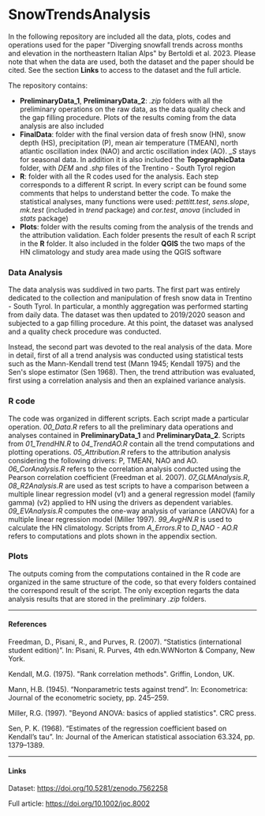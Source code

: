 # SnowTrendsAnalysis

In the following repository are included all the data, plots, codes and operations used for the paper "Diverging snowfall trends across months and elevation in the northeastern Italian Alps" by Bertoldi et al. 2023. Please note that when the data are used, both the dataset and the paper should be cited. See the section **Links** to access to the dataset and the full article. 

The repository contains:
- **PreliminaryData_1**, **PreliminaryData_2**: *.zip* folders with all the preliminary operations on the raw data, as the data quality check and the gap filling procedure. Plots of the results coming from the data analysis are also included
- **FinalData**: folder with the final version data of fresh snow (HN), snow depth (HS), precipitation (P), mean air temperature (TMEAN), north atlantic oscillation index (NAO) and arctic oscillation index (AO). *_S* stays for seasonal data. In addition it is also included the **TopographicData** folder, with *DEM* and *.shp* files of the Trentino - South Tyrol region
- **R**: folder with all the R codes used for the analysis. Each step corresponds to a different R script. In every script can be found some comments that helps to understand better the code. To make the statistical analyses, many functions were used: *pettitt.test*, *sens.slope*, *mk.test* (included in *trend* package) and *cor.test*, *anova* (included in *stats* package)
- **Plots**: folder with the results coming from the analysis of the trends and the attribution validation. Each folder presents the result of each R script in the **R** folder. It also included in the folder **QGIS** the two maps of the HN climatology and study area made using the QGIS software

### Data Analysis
The data analysis was suddived in two parts. The first part was entirely dedicated to the collection and manipulation of fresh snow data in Trentino - South Tyrol. In particular, a monthly aggregation was performed starting from daily data. The dataset was then updated to 2019/2020 season and subjected to a gap filling procedure. At this point, the dataset was analysed and a quality check procedure was conducted.

Instead, the second part was devoted to the real analysis of the data. More in detail, first of all a trend analysis was conducted using statistical tests such as the Mann-Kendall trend test (Mann 1945; Kendall 1975) and the Sen's slope estimator (Sen 1968). Then, the trend attribution was evaluated, first using a correlation analysis and then an explained variance analysis.

### R code
The code was organized in different scripts. Each script made a particular operation. *00_Data.R* refers to all the preliminary data operations and analyses contained in **PreliminaryData_1** and **PreliminaryData_2**. Scripts from *01_TrendHN.R* to *04_TrendAO.R* contain all the trend computations and plotting operations. *05_Attribution.R* refers to the attribution analysis considering the following drivers: P, TMEAN, NAO and AO. *06_CorAnalysis.R* refers to the correlation analysis conducted using the Pearson correlation coefficient (Freedman et al. 2007). *07_GLMAnalysis.R*, *08_R2Analysis.R* are used as test scripts to have a comparison between a multiple linear regression model (v1) and a general regression model (family gamma) (v2) applied to HN using the drivers as dependent variables. *09_EVAnalysis.R* computes the one-way analysis of variance (ANOVA) for a multiple linear regression model (Miller 1997). *99_AvgHN.R* is used to calculate the HN climatology. Scripts from *A_Errors.R* to *D_NAO - AO.R* refers to computations and plots shown in the appendix section.

### Plots
The outputs coming from the computations contained in the R code are organized in the same structure of the code, so that every folders contained the correspond result of the script. The only exception regarts the data analysis results that are stored in the preliminary *.zip* folders.



_____
#### References
Freedman, D., Pisani, R., and Purves, R. (2007). “Statistics (international student edition)”. In: Pisani, R. Purves, 4th edn.WWNorton & Company, New York.

Kendall, M.G. (1975). "Rank correlation methods". Griffin, London, UK.

Mann, H.B. (1945). “Nonparametric tests against trend”. In: Econometrica: Journal of the econometric society, pp. 245–259.

Miller, R.G. (1997). "Beyond ANOVA: basics of applied statistics". CRC press.

Sen, P. K. (1968). “Estimates of the regression coefficient based on Kendall’s tau”. In: Journal of the American statistical association 63.324, pp. 1379–1389.



_____
#### Links
Dataset: https://doi.org/10.5281/zenodo.7562258

Full article: https://doi.org/10.1002/joc.8002


